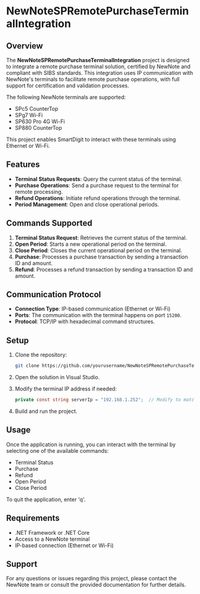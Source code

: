 # NewNoteSPRemotePurchaseTerminalIntegration

## Overview

The **NewNoteSPRemotePurchaseTerminalIntegration** project is designed to integrate a remote purchase terminal solution, certified by NewNote and compliant with SIBS standards. This integration uses IP communication with NewNote's terminals to facilitate remote purchase operations, with full support for certification and validation processes.

The following NewNote terminals are supported:
- SPc5 CounterTop
- SPg7 Wi-Fi
- SP630 Pro 4G Wi-Fi
- SP880 CounterTop

This project enables SmartDigit to interact with these terminals using Ethernet or Wi-Fi.

## Features

- **Terminal Status Requests**: Query the current status of the terminal.
- **Purchase Operations**: Send a purchase request to the terminal for remote processing.
- **Refund Operations**: Initiate refund operations through the terminal.
- **Period Management**: Open and close operational periods.
  
## Commands Supported

1. **Terminal Status Request**: Retrieves the current status of the terminal.
2. **Open Period**: Starts a new operational period on the terminal.
3. **Close Period**: Closes the current operational period on the terminal.
4. **Purchase**: Processes a purchase transaction by sending a transaction ID and amount.
5. **Refund**: Processes a refund transaction by sending a transaction ID and amount.

## Communication Protocol

- **Connection Type**: IP-based communication (Ethernet or Wi-Fi)
- **Ports**: The communication with the terminal happens on port `15200`.
- **Protocol**: TCP/IP with hexadecimal command structures.

## Setup

1. Clone the repository:
    ```bash
    git clone https://github.com/yourusername/NewNoteSPRemotePurchaseTerminalIntegration.git
    ```
   
2. Open the solution in Visual Studio.

3. Modify the terminal IP address if needed:
    ```csharp
    private const string serverIp = "192.168.1.252";  // Modify to match your terminal's IP address
    ```

4. Build and run the project.

## Usage

Once the application is running, you can interact with the terminal by selecting one of the available commands:

- Terminal Status
- Purchase
- Refund
- Open Period
- Close Period

To quit the application, enter 'q'.

## Requirements

- .NET Framework or .NET Core
- Access to a NewNote terminal
- IP-based connection (Ethernet or Wi-Fi)

## Support

For any questions or issues regarding this project, please contact the NewNote team or consult the provided documentation for further details.

